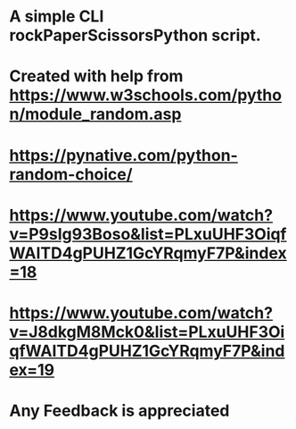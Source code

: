 # A simple CLI rockPaperScissorsPython script.
# Created with help from https://www.w3schools.com/python/module_random.asp
# https://pynative.com/python-random-choice/
# https://www.youtube.com/watch?v=P9sIg93Boso&list=PLxuUHF3OiqfWAITD4gPUHZ1GcYRqmyF7P&index=18
# https://www.youtube.com/watch?v=J8dkgM8Mck0&list=PLxuUHF3OiqfWAITD4gPUHZ1GcYRqmyF7P&index=19
# Any Feedback is appreciated